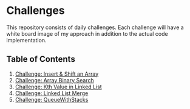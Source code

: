 # Challenges

This repository consists of daily challenges. Each challenge will have 
a white board image of my approach in addition to the actual code implementation.  

## Table of Contents

1.  [Challenge: Insert & Shift an Array](../Challenges/ArrayInsert)
2.  [Challenge: Array Binary Search](../Challenges/BinarySearch)
3.  [Challenge: Kth Value in Linked List](../Challenges/KthFromEnd/ll_kth_from_end)
4.  [Challenge: Linked List Merge](../Challenges/LLMerge/ll_merge)
5.  [Challenge: QueueWithStacks](../Challenges/QueueWithStacks/QueueWithStacks)

